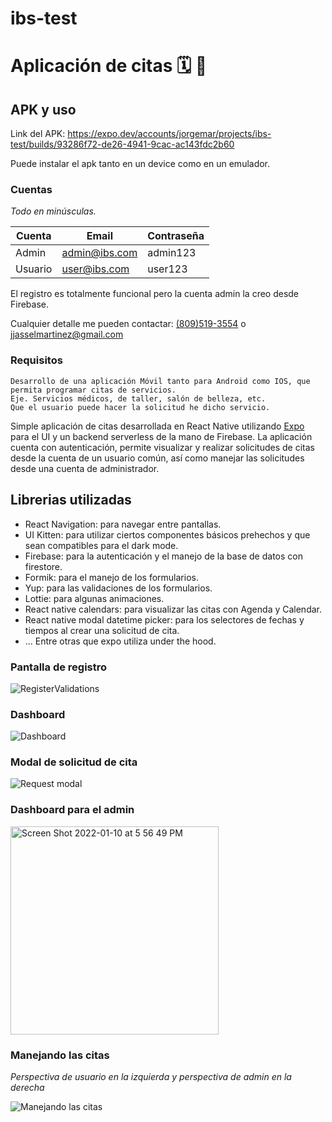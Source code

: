 # ibs-test
# Aplicación de citas 🗓️ 📆

## APK y uso

Link del APK:
https://expo.dev/accounts/jorgemar/projects/ibs-test/builds/93286f72-de26-4941-9cac-ac143fdc2b60

Puede instalar el apk tanto en un device como en un emulador.

### Cuentas

_Todo en minúsculas._

 Cuenta  | Email | Contraseña 
------------- | ------------- | ------------- 
Admin  | admin@ibs.com  | admin123
Usuario  | user@ibs.com  | user123


El registro es totalmente funcional pero la cuenta admin la creo desde Firebase.

Cualquier detalle me pueden contactar: <a href='tel:+18095193554'>(809)519-3554</a> o jjasselmartinez@gmail.com


### Requisitos
```
Desarrollo de una aplicación Móvil tanto para Android como IOS, que permita programar citas de servicios.
Eje. Servicios médicos, de taller, salón de belleza, etc.
Que el usuario puede hacer la solicitud he dicho servicio.
```

Simple aplicación de citas desarrollada en React Native utilizando <a href='https://expo.dev/' target='_blank'>Expo</a> para el UI y un backend serverless de la mano de Firebase. La aplicación cuenta con autenticación, permite visualizar y realizar solicitudes de citas desde la cuenta de un usuario común, así como manejar las solicitudes desde una cuenta de administrador. 

## Librerias utilizadas

* React Navigation: para navegar entre pantallas.
* UI Kitten: para utilizar ciertos componentes básicos prehechos y que sean compatibles para el dark mode.
* Firebase: para la autenticación y el manejo de la base de datos con firestore.
* Formik: para el manejo de los formularios.
* Yup: para las validaciones de los formularios.
* Lottie: para algunas animaciones.
* React native calendars: para visualizar las citas con Agenda y Calendar.
* React native modal datetime picker: para los selectores de fechas y tiempos al crear una solicitud de cita.
* ... Entre otras que expo utiliza under the hood.

### Pantalla de registro


![RegisterValidations](https://user-images.githubusercontent.com/22924299/148800181-7ac8fdb1-d709-4658-8786-3cae689e5e0c.gif)

### Dashboard

![Dashboard](https://user-images.githubusercontent.com/22924299/148820241-28e2a491-103c-493c-b2c1-51e365684e03.gif)

### Modal de solicitud de cita

![Request modal](https://user-images.githubusercontent.com/22924299/148844968-814df227-071a-4ecd-a395-5d89f879bfef.gif)

### Dashboard para el admin

<img width="333" alt="Screen Shot 2022-01-10 at 5 56 49 PM" src="https://user-images.githubusercontent.com/22924299/148845472-3be48008-3f22-4756-a228-5359055089fe.png">

### Manejando las citas

_Perspectiva de usuario en la izquierda y perspectiva de admin en la derecha_

![Manejando las citas](https://user-images.githubusercontent.com/22924299/148848382-a59b919a-b542-44b6-8e3e-0b100a8dc539.gif)

